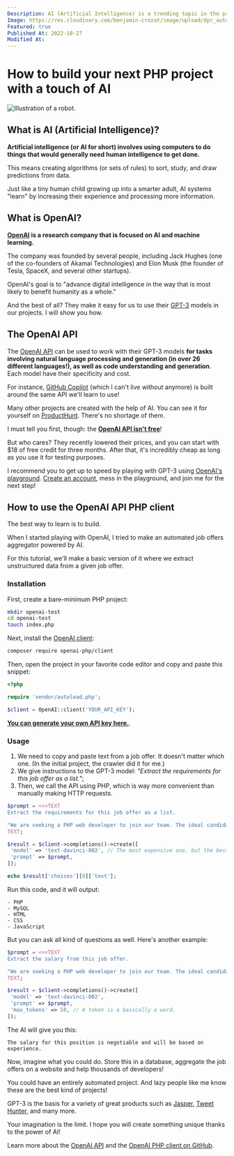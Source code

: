 ```yaml
---
Description: AI (Artificial Intelligence) is a trending topic in the programming space. It enables developers to do incredible things, and many startups build products around it.
Image: https://res.cloudinary.com/benjamin-crozat/image/upload/dpr_auto,f_auto,q_auto,w_auto/v1666886355/benjamincrozat.com/robot_qxeqid.png
Featured: true
Published At: 2022-10-27
Modified At:
---
```


# How to build your next PHP project with a touch of AI

![Illustration of a robot.](https://res.cloudinary.com/benjamin-crozat/image/upload/dpr_auto,f_auto,q_auto,w_auto/v1666886355/benjamincrozat.com/robot_qxeqid.png)

## What is AI (Artificial Intelligence)?

**Artificial intelligence (or AI for short) involves using computers to do things that would generally need human intelligence to get done.**

This means creating algorithms (or sets of rules) to sort, study, and draw predictions from data.

Just like a tiny human child growing up into a smarter adult, AI systems "learn" by increasing their experience and processing more information.

## What is OpenAI?

**[OpenAI](https://openai.com) is a research company that is focused on AI and machine learning.**

The company was founded by several people, including Jack Hughes (one of the co-founders of Akamai Technologies) and Elon Musk (the founder of Tesla, SpaceX, and several other startups).

OpenAI's goal is to "advance digital intelligence in the way that is most likely to benefit humanity as a whole."

And the best of all? They make it easy for us to use their [GPT-3](https://fr.wikipedia.org/wiki/GPT-3) models in our projects. I will show you how.

## The OpenAI API

The [OpenAI API](https://openai.com/api/) can be used to work with their GPT-3 models **for tasks involving natural language processing and generation (in over 26 different languages!), as well as code understanding and generation**. Each model have their specificity and cost.

For instance, [GitHub Copilot](https://github.com/features/copilot) (which I can't live without anymore) is built around the same API we'll learn to use!

Many other projects are created with the help of AI. You can see it for yourself on [ProductHunt](https://www.producthunt.com/search/launches?q=ai). There's no shortage of them.

I must tell you first, though: the [**OpenAI API isn't free**](https://openai.com/api/pricing/)!

But who cares? They recently lowered their prices, and you can start with $18 of free credit for three months. After that, it's incredibly cheap as long as you use it for testing purposes.

I recommend you to get up to speed by playing with GPT-3 using [OpenAI's playground](https://beta.openai.com/playground). 
[Create an account](https://beta.openai.com/signup), mess in the playground, and join me for the next step!

## How to use the OpenAI API PHP client

The best way to learn is to build.

When I started playing with OpenAI, I tried to make an automated job offers aggregator powered by AI.

For this tutorial, we'll make a basic version of it where we extract unstructured data from a given job offer.

### Installation

First, create a bare-minimum PHP project:

```bash
mkdir openai-test
cd openai-test
touch index.php
```

Next, install the [OpenAI client](https://github.com/openai-php/client):

```bash
composer require openai-php/client
```

Then, open the project in your favorite code editor and copy and paste this snippet:

```php
<?php

require 'vendor/autoload.php';

$client = OpenAI::client('YOUR_API_KEY');
```

[**You can generate your own API key here.**](https://beta.openai.com/account/api-keys).

### Usage

1. We need to copy and paste text from a job offer. It doesn't matter which one. (In the initial project, the crawler did it for me.)
2. We give instructions to the GPT-3 model: *"Extract the requirements for this job offer as a list."*;
3. Then, we call the API using PHP, which is way more convenient than manually making HTTP requests.

```php
$prompt = <<<TEXT
Extract the requirements for this job offer as a list.

"We are seeking a PHP web developer to join our team. The ideal candidate will have experience with PHP, MySQL, HTML, CSS, and JavaScript. They will be responsible for developing and managing web applications and working with a team of developers to create high-quality and innovative software. The salary for this position is negotiable and will be based on experience."
TEXT;

$result = $client->completions()->create([
 'model' => 'text-davinci-002', // The most expensive one, but the best.
 'prompt' => $prompt,
]);

echo $result['choices'][0]['text'];
```

Run this code, and it will output:

```
- PHP
- MySQL
- HTML
- CSS
- JavaScript
```

But you can ask all kind of questions as well. Here's another example:

```php
$prompt = <<<TEXT
Extract the salary from this job offer.

"We are seeking a PHP web developer to join our team. The ideal candidate will have experience with PHP, MySQL, HTML, CSS, and JavaScript. They will be responsible for developing and managing web applications and working with a team of developers to create high-quality and innovative software. The salary for this position is negotiable and will be based on experience."
TEXT;

$result = $client->completions()->create([
 'model' => 'text-davinci-002',
 'prompt' => $prompt,
 'max_tokens' => 50, // A token is a basically a word.
]);
```

The AI will give you this:

```
The salary for this position is negotiable and will be based on experience.
```

Now, imagine what you could do. Store this in a database, aggregate the job offers on a website and help thousands of developers!

You could have an entirely automated project. And lazy people like me know these are the best kind of projects!

GPT-3 is the basis for a variety of great products such as [Jasper](https://www.jasper.ai), [Tweet Hunter](https://tweethunter.io), and many more.

Your imagination is the limit. I hope you will create something unique thanks to the power of AI!

Learn more about the [OpenAI API](https://beta.openai.com/docs/introduction) and the [OpenAI PHP client on GitHub](https://github.com/openai-php/client).
